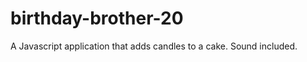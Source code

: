 birthday-brother-20
===================

A Javascript application that adds candles to a cake. Sound included.
